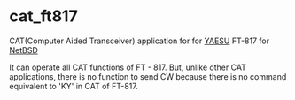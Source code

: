 # cat_ft817
CAT(Computer Aided Transceiver) application for for [YAESU](https://www.yaesu.com/ "YAESU") FT-817 for [NetBSD](https://www.netbsd.org/ "NetBSD")

It can operate all CAT functions of FT - 817.
But, unlike other CAT applications, there is no function to send CW because there is no command equivalent to 'KY' in CAT of FT-817.
